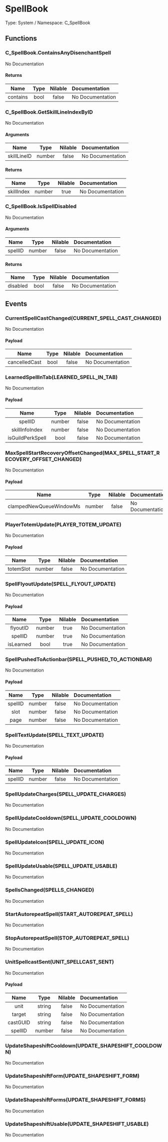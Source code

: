 # SpellBook

Type: System / Namespace: C_SpellBook

## Functions

### C_SpellBook.ContainsAnyDisenchantSpell

No Documentation
#### Returns
|Name|Type|Nilable|Documentation|
|:---:|:---:|:---:|:---|
|contains|bool|false|No Documentation|
### C_SpellBook.GetSkillLineIndexByID

No Documentation
#### Arguments
|Name|Type|Nilable|Documentation|
|:---:|:---:|:---:|:---|
|skillLineID|number|false|No Documentation|
#### Returns
|Name|Type|Nilable|Documentation|
|:---:|:---:|:---:|:---|
|skillIndex|number|true|No Documentation|
### C_SpellBook.IsSpellDisabled

No Documentation
#### Arguments
|Name|Type|Nilable|Documentation|
|:---:|:---:|:---:|:---|
|spellID|number|false|No Documentation|
#### Returns
|Name|Type|Nilable|Documentation|
|:---:|:---:|:---:|:---|
|disabled|bool|false|No Documentation|
## Events

### CurrentSpellCastChanged(CURRENT_SPELL_CAST_CHANGED)

No Documentation
#### Payload
|Name|Type|Nilable|Documentation|
|:---:|:---:|:---:|:---|
|cancelledCast|bool|false|No Documentation|
### LearnedSpellInTab(LEARNED_SPELL_IN_TAB)

No Documentation
#### Payload
|Name|Type|Nilable|Documentation|
|:---:|:---:|:---:|:---|
|spellID|number|false|No Documentation|
|skillInfoIndex|number|false|No Documentation|
|isGuildPerkSpell|bool|false|No Documentation|
### MaxSpellStartRecoveryOffsetChanged(MAX_SPELL_START_RECOVERY_OFFSET_CHANGED)

No Documentation
#### Payload
|Name|Type|Nilable|Documentation|
|:---:|:---:|:---:|:---|
|clampedNewQueueWindowMs|number|false|No Documentation|
### PlayerTotemUpdate(PLAYER_TOTEM_UPDATE)

No Documentation
#### Payload
|Name|Type|Nilable|Documentation|
|:---:|:---:|:---:|:---|
|totemSlot|number|false|No Documentation|
### SpellFlyoutUpdate(SPELL_FLYOUT_UPDATE)

No Documentation
#### Payload
|Name|Type|Nilable|Documentation|
|:---:|:---:|:---:|:---|
|flyoutID|number|true|No Documentation|
|spellID|number|true|No Documentation|
|isLearned|bool|true|No Documentation|
### SpellPushedToActionbar(SPELL_PUSHED_TO_ACTIONBAR)

No Documentation
#### Payload
|Name|Type|Nilable|Documentation|
|:---:|:---:|:---:|:---|
|spellID|number|false|No Documentation|
|slot|number|false|No Documentation|
|page|number|false|No Documentation|
### SpellTextUpdate(SPELL_TEXT_UPDATE)

No Documentation
#### Payload
|Name|Type|Nilable|Documentation|
|:---:|:---:|:---:|:---|
|spellID|number|false|No Documentation|
### SpellUpdateCharges(SPELL_UPDATE_CHARGES)

No Documentation
### SpellUpdateCooldown(SPELL_UPDATE_COOLDOWN)

No Documentation
### SpellUpdateIcon(SPELL_UPDATE_ICON)

No Documentation
### SpellUpdateUsable(SPELL_UPDATE_USABLE)

No Documentation
### SpellsChanged(SPELLS_CHANGED)

No Documentation
### StartAutorepeatSpell(START_AUTOREPEAT_SPELL)

No Documentation
### StopAutorepeatSpell(STOP_AUTOREPEAT_SPELL)

No Documentation
### UnitSpellcastSent(UNIT_SPELLCAST_SENT)

No Documentation
#### Payload
|Name|Type|Nilable|Documentation|
|:---:|:---:|:---:|:---|
|unit|string|false|No Documentation|
|target|string|false|No Documentation|
|castGUID|string|false|No Documentation|
|spellID|number|false|No Documentation|
### UpdateShapeshiftCooldown(UPDATE_SHAPESHIFT_COOLDOWN)

No Documentation
### UpdateShapeshiftForm(UPDATE_SHAPESHIFT_FORM)

No Documentation
### UpdateShapeshiftForms(UPDATE_SHAPESHIFT_FORMS)

No Documentation
### UpdateShapeshiftUsable(UPDATE_SHAPESHIFT_USABLE)

No Documentation